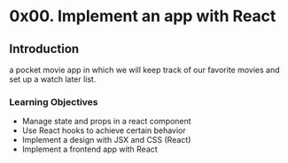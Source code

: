 # 0x00. Implement an app with React

## Introduction

a pocket movie app in which we will keep track of our favorite movies and set up a watch later list.

### Learning Objectives

- Manage state and props in a react component
- Use React hooks to achieve certain behavior
- Implement a design with JSX and CSS (React)
- Implement a frontend app with React
